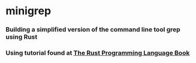 # minigrep
### Building a simplified version of the command line tool grep using Rust
### Using tutorial found at [The Rust Programming Language Book](https://doc.rust-lang.org/book/)
